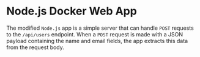# Node.js Docker Web App

The modified `Node.js` app is a simple server that can handle `POST` requests to the `/api/users` endpoint. When a `POST` request is made with a JSON payload containing the name and email fields, the app extracts this data from the request body.
